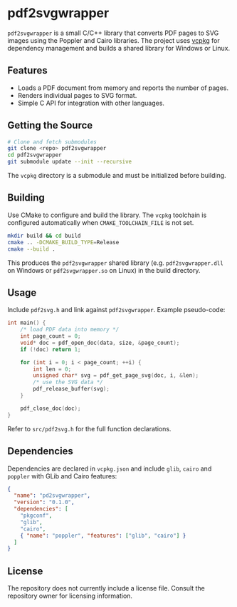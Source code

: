 # pdf2svgwrapper

`pdf2svgwrapper` is a small C/C++ library that converts PDF pages to SVG images using the Poppler and Cairo libraries. The project uses [vcpkg](https://github.com/microsoft/vcpkg) for dependency management and builds a shared library for Windows or Linux.

## Features

- Loads a PDF document from memory and reports the number of pages.
- Renders individual pages to SVG format.
- Simple C API for integration with other languages.

## Getting the Source

```bash
# Clone and fetch submodules
git clone <repo> pdf2svgwrapper
cd pdf2svgwrapper
git submodule update --init --recursive
```

The `vcpkg` directory is a submodule and must be initialized before building.

## Building

Use CMake to configure and build the library. The `vcpkg` toolchain is configured automatically when `CMAKE_TOOLCHAIN_FILE` is not set.

```bash
mkdir build && cd build
cmake .. -DCMAKE_BUILD_TYPE=Release
cmake --build .
```

This produces the `pdf2svgwrapper` shared library (e.g. `pdf2svgwrapper.dll` on Windows or `pdf2svgwrapper.so` on Linux) in the build directory.

## Usage

Include `pdf2svg.h` and link against `pdf2svgwrapper`. Example pseudo-code:

```c
int main() {
    /* load PDF data into memory */
    int page_count = 0;
    void* doc = pdf_open_doc(data, size, &page_count);
    if (!doc) return 1;

    for (int i = 0; i < page_count; ++i) {
        int len = 0;
        unsigned char* svg = pdf_get_page_svg(doc, i, &len);
        /* use the SVG data */
        pdf_release_buffer(svg);
    }

    pdf_close_doc(doc);
}
```

Refer to `src/pdf2svg.h` for the full function declarations.

## Dependencies

Dependencies are declared in `vcpkg.json` and include `glib`, `cairo` and `poppler` with GLib and Cairo features:

```json
{
  "name": "pd2svgwrapper",
  "version": "0.1.0",
  "dependencies": [
    "pkgconf",
    "glib",
    "cairo",
    { "name": "poppler", "features": ["glib", "cairo"] }
  ]
}
```

## License

The repository does not currently include a license file. Consult the repository owner for licensing information.


